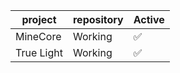 |  project    | repository | Active             |
| ----------- | ------- | ------------------ |
| MineCore    |   Working      | :white_check_mark: |
| True Light  |    Working     | :white_check_mark: |
